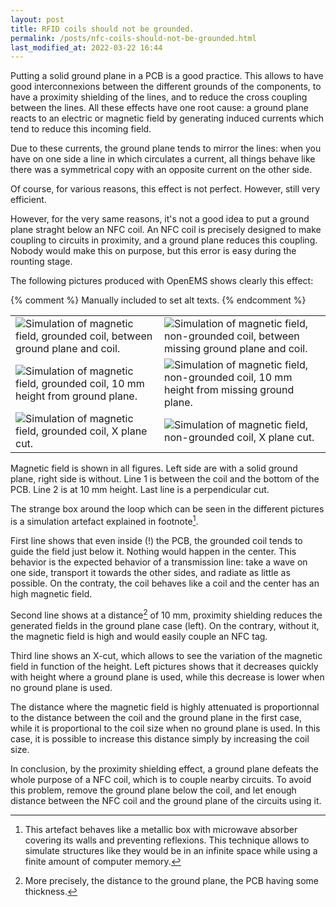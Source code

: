```yaml
---
layout: post
title: RFID coils should not be grounded.
permalink: /posts/nfc-coils-should-not-be-grounded.html
last_modified_at: 2022-03-22 16:44
---
```


Putting a solid ground plane in a PCB is a good practice. This allows to have good interconnexions between the different grounds of the components, to have a proximity shielding of the lines, and to reduce the cross coupling between the lines. All these effects have one root cause: a ground plane reacts to an electric or magnetic field by generating induced currents which tend to reduce this incoming field.

Due to these currents, the ground plane tends to mirror the lines: when you have on one side a line in which circulates a current, all things behave like there was a symmetrical copy with an opposite current on the other side.

Of course, for various reasons, this effect is not perfect. However, still very efficient.

However, for the very same reasons, it's not a good idea to put a ground plane straght below an NFC coil. An NFC coil is precisely designed to make coupling to circuits in proximity, and a ground plane reduces this coupling. Nobody would make this on purpose, but this error is easy during the rounting stage.

The following pictures produced with OpenEMS shows clearly this effect:

{% comment %}
Manually included to set alt texts.
{% endcomment %}
<table>
<tr>
<td>
<img src="{{ '/posts/nfc-coils-should-not-be-grounded/loop_v2_H_mid.png' | relative_url }}" title="Simulation of magnetic field, grounded coil, between ground plane and coil.">
</td>
<td>
<img src="{{ '/posts/nfc-coils-should-not-be-grounded/loop_v2_nognd_H_mid.png' | relative_url }}" title="Simulation of magnetic field, non-grounded coil, between missing ground plane and coil.">
</td>
</tr>
<tr>
<td>
<img src="{{ '/posts/nfc-coils-should-not-be-grounded/loop_v2_H_10mm.png' | relative_url }}" title="Simulation of magnetic field, grounded coil, 10 mm height from ground plane.">
</td>
<td>
<img src="{{ '/posts/nfc-coils-should-not-be-grounded/loop_v2_nognd_H_10mm.png' | relative_url }}" title="Simulation of magnetic field, non-grounded coil, 10 mm height from missing ground plane.">
</td>
</tr>
<tr>
<td>
<img src="{{ '/posts/nfc-coils-should-not-be-grounded/loop_v2_H_Xcut.png' | relative_url }}" title="Simulation of magnetic field, grounded coil, X plane cut.">
</td>
<td>
<img src="{{ '/posts/nfc-coils-should-not-be-grounded/loop_v2_nognd_H_Xcut.png' | relative_url }}" title="Simulation of magnetic field, non-grounded coil, X plane cut.">
</td>
</tr>
</table>

Magnetic field is shown in all figures. Left side are with a solid ground plane, right side is without. Line 1 is between the coil and the bottom of the PCB. Line 2 is at 10 mm height. Last line is a perpendicular cut.

The strange box around the loop which can be seen in the different pictures is a simulation artefact explained in footnote[^1].

First line shows that even inside (!) the PCB, the grounded coil tends to guide the field just below it. Nothing would happen in the center. This behavior is the expected behavior of a transmission line: take a wave on one side, transport it towards the other sides, and radiate as little as possible. On the contraty, the coil behaves like a coil and the center has an high magnetic field.

Second line shows at a distance[^2] of 10 mm, proximity shielding reduces the generated fields in the ground plane case (left). On the contrary, without it, the magnetic field is high and would easily couple an NFC tag.

Third line shows an X-cut, which allows to see the variation of the magnetic field in function of the height. Left pictures shows that it decreases quickly with height where a ground plane is used, while this decrease is lower when no ground plane is used.

The distance where the magnetic field is highly attenuated is proportionnal to the distance between the coil and the ground plane in the first case, while it is proportional to the coil size when no ground plane is used. In this case, it is possible to increase this distance simply by increasing the coil size.

In conclusion, by the proximity shielding effect, a ground plane defeats the whole purpose of a NFC coil, which is to couple nearby circuits. To avoid this problem, remove the ground plane below the coil, and let enough distance between the NFC coil and the ground plane of the circuits using it.

[^1]: This artefact behaves like a metallic box with microwave absorber covering its walls and preventing reflexions. This technique allows to simulate structures like they would be in an infinite space while using a finite amount of computer memory.

[^2]: More precisely, the distance to the ground plane, the PCB having some thickness.
